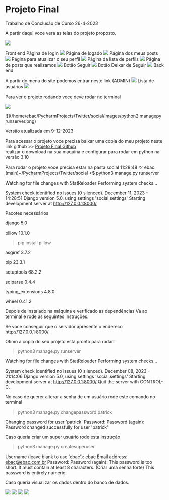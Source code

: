 # Projeto Final
Trabalho de Conclusão de Curso 26-4-2023

A partir daqui voce vera as telas do projeto proposto.

![](/home/ebac/PycharmProjects/Twitter/social/images/projeto.png)


Front end
Página de login
![](/home/ebac/PycharmProjects/Twitter/social/images/login.png)
Página de logado
![](/home/ebac/PycharmProjects/Twitter/social/images/logado.png)
Página dos meus posts
![](/home/ebac/PycharmProjects/Twitter/social/images/meus-posts.png)
Página para atualizar o seu perfil
![](/home/ebac/PycharmProjects/Twitter/social/images/perfil-atualizar.png)
Página da lista de perfils
![](/home/ebac/PycharmProjects/Twitter/social/images/profile.png)
Página de posts que realizamos
![](/home/ebac/PycharmProjects/Twitter/social/images/texto-postado.png)
Botão Seguir 
![](/home/ebac/PycharmProjects/Twitter/social/images/seguir.png)
Botão Deixar de Seguir
![](/home/ebac/PycharmProjects/Twitter/social/images/deixar-seguir.png)
Back end


A partir do menu do site podemos entrar neste link (ADMIN)
![](/home/ebac/PycharmProjects/Twitter/social/images/django-administrator.png)
Lista de usuários
![](/home/ebac/PycharmProjects/Twitter/social/images/django-user.png)

Para ver o projeto rodando voce deve rodar no terminal

![](/home/ebac/PycharmProjects/Twitter/social/images/terminal.png)

![](/home/ebac/PycharmProjects/Twitter/social/images/python2 managepy runserver.png)

Versão atualizada em 9-12-2023


Para acessar o projeto voce precisa baixar uma copia do meu projeto
neste link github >> [Projeto Final Github](https://github.com/dvcm/Twitter)  
realizar o download na sua maquina e configurar
para rodar em python na versão 3.10

Para rodar o projeto voce precisa estar na pasta social
11:28:48 ツ ebac:(main)~/PycharmProjects/Twitter/social >$  python3 manage.py runserver

Watching for file changes with StatReloader
Performing system checks...

System check identified no issues (0 silenced).
December 11, 2023 - 14:28:51
Django version 5.0, using settings 'social.settings'
Starting development server at http://127.0.0.1:8000/


Pacotes necessários


django 5.0


pillow 10.1.0
>pip install pillow


asgiref 3.7.2


pip 23.3.1


setuptools 68.2.2


sqlparse 0.4.4


typing_extensions 4.8.0


wheel 0.41.2




Depois de instalado na máquina e verificado as dependências
Vá ao terminal e rode as seguintes instruções.


Se voce conseguir que o servidor apresente o endereco http://127.0.0.1:8000/


Otimo a copia do seu projeto está pronto para rodar!


> python3 manage.py runserver


Watching for file changes with StatReloader
Performing system checks...


System check identified no issues (0 silenced).
December 08, 2023 - 21:14:06
Django version 5.0, using settings 'social.settings'
Starting development server at http://127.0.0.1:8000/
Quit the server with CONTROL-C.


No caso de querer alterar a senha de um usuário rode este comando no terminal
>python3 manage.py changepassword patrick
>
Changing password for user 'patrick'
Password:
Password (again):
Password changed successfully for user 'patrick'


Caso queria criar um super usuário rode esta instrução


>python3 manage.py createsuperuser


Username (leave blank to use 'ebac'): ebac
Email address: ebac@ebac.com.br
Password:
Password (again):
This password is too short. It must contain at least 8 characters. (Criar uma senha forte)
This password is entirely numeric.


Caso queria visualizar os dados dentro do banco de dados.


![](/home/ebac/PycharmProjects/Twitter/social/images/dbrowser.jpg)
![](/home/ebac/PycharmProjects/Twitter/social/images/db.sql.png)
![](/home/ebac/PycharmProjects/Twitter/social/images/dbsqlite-user.png)
![](/home/ebac/PycharmProjects/Twitter/social/images/dbsqlite.png)
